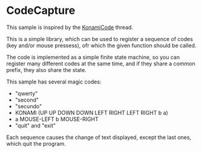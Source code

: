 CodeCapture
===========

This sample is inspired by the [KonamiCode] thread.

This is a simple library, which can be used to register a sequence of codes (key and/or mouse pressess), ofr which the given function should be called.

The code is implemented as a simple finite state machine, so you can register many different codes at the same time, and if they share a common prefix, they also share the state.

This sample has several magic codes:

  *  "qwerty"
  *  "second"
  *  "secundo"
  *  KONAMI (UP UP DOWN DOWN LEFT RIGHT LEFT RIGHT b a)
  *  a MOUSE-LEFT b MOUSE-RIGHT
  *  "quit" and "exit"

Each sequence causes the change of text displayed, except the last ones, which quit the program.

[KonamiCode]: http://love2d.org/forums/viewtopic.php?f=5&t=2632

